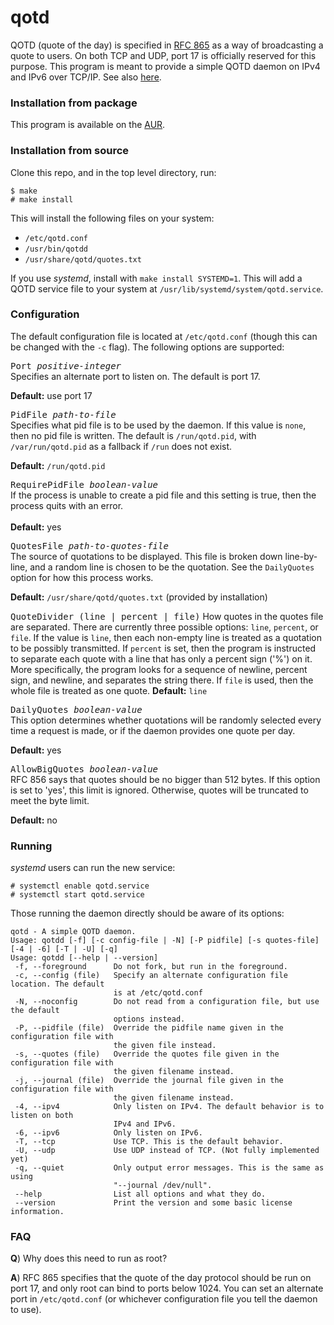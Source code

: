 # qotd
QOTD (quote of the day) is specified in [RFC 865](https://tools.ietf.org/html/rfc865) as a way of broadcasting a quote to users. On both TCP and UDP, port 17 is officially reserved for this purpose. This program is meant to provide a simple QOTD daemon on IPv4 and IPv6 over TCP/IP. See also [here](https://en.wikipedia.org/wiki/QOTD).

### Installation from package
This program is available on the [AUR](https://aur.archlinux.org/packages/qotd-git).

### Installation from source
Clone this repo, and in the top level directory, run:

```
$ make
# make install
```

This will install the following files on your system:

* `/etc/qotd.conf`
* `/usr/bin/qotdd`
* `/usr/share/qotd/quotes.txt`

If you use _systemd_, install with `make install SYSTEMD=1`. This will add a QOTD service file to your system at `/usr/lib/systemd/system/qotd.service`.

### Configuration
The default configuration file is located at `/etc/qotd.conf` (though this can be changed with the `-c` flag). The following options are supported:

<tt>Port <i>positive-integer</i></tt><br>
Specifies an alternate port to listen on. The default is port 17.

**Default:**  use port 17

<tt>PidFile <i>path-to-file</i></tt><br>
Specifies what pid file is to be used by the daemon. If this value is `none`, then no pid file is written. The default is `/run/qotd.pid`, with `/var/run/qotd.pid` as a fallback if `/run` does not exist.

**Default:** `/run/qotd.pid`

<tt>RequirePidFile <i>boolean-value</i></tt><br>
If the process is unable to create a pid file and this setting is true, then the process quits with an error.<br>  
**Default:** yes

<tt>QuotesFile <i>path-to-quotes-file</i></tt><br>
The source of quotations to be displayed. This file is broken down line-by-line, and a random line is chosen to be the quotation. See the `DailyQuotes` option for how this process works.

**Default:** `/usr/share/qotd/quotes.txt` (provided by installation)

<tt>QuoteDivider (line | percent | file)</tt>
How quotes in the quotes file are separated. There are currently three possible options: `line`, `percent`, or `file`.
If the value is `line`, then each non-empty line is treated as a quotation to be possibly transmitted.
If `percent` is set, then the program is instructed to separate each quote with a line that has only a percent sign ('%') on it. More specifically, the program looks for a sequence of newline, percent sign, and newline, and separates the string there.
If `file` is used, then the whole file is treated as one quote.
**Default:** `line`

<tt>DailyQuotes <i>boolean-value</i></tt><br>
This option determines whether quotations will be randomly selected every time a request is made, or if the daemon provides one quote per day.

**Default:** yes

<tt>AllowBigQuotes <i>boolean-value</i></tt><br>
RFC 856 says that quotes should be no bigger than 512 bytes. If this option is set to 'yes',
this limit is ignored. Otherwise, quotes will be truncated to meet the byte limit.

**Default:** no

### Running
_systemd_ users can run the new service:

```
# systemctl enable qotd.service
# systemctl start qotd.service
```

Those running the daemon directly should be aware of its options:

```
qotd - A simple QOTD daemon.
Usage: qotdd [-f] [-c config-file | -N] [-P pidfile] [-s quotes-file] [-4 | -6] [-T | -U] [-q]
Usage: qotdd [--help | --version]
 -f, --foreground      Do not fork, but run in the foreground.
 -c, --config (file)   Specify an alternate configuration file location. The default
                       is at /etc/qotd.conf
 -N, --noconfig        Do not read from a configuration file, but use the default
                       options instead.
 -P, --pidfile (file)  Override the pidfile name given in the configuration file with
                       the given file instead.
 -s, --quotes (file)   Override the quotes file given in the configuration file with
                       the given filename instead.
 -j, --journal (file)  Override the journal file given in the configuration file with
                       the given filename instead.
 -4, --ipv4            Only listen on IPv4. The default behavior is to listen on both
                       IPv4 and IPv6.
 -6, --ipv6            Only listen on IPv6.
 -T, --tcp             Use TCP. This is the default behavior.
 -U, --udp             Use UDP instead of TCP. (Not fully implemented yet)
 -q, --quiet           Only output error messages. This is the same as using
                       "--journal /dev/null".
 --help                List all options and what they do.
 --version             Print the version and some basic license information.
```

### FAQ
**Q**) Why does this need to run as root?

**A**) RFC 865 specifies that the quote of the day protocol should be run on port 17, and only root can bind to ports below 1024. You can set an alternate port in `/etc/qotd.conf` (or whichever configuration file you tell the daemon to use).

